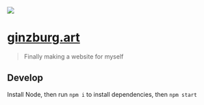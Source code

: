 ![](https://img.shields.io/github/actions/workflow/status/artginzburg/artginzburg.github.io/deploy.yml)

# [ginzburg.art](https://ginzburg.art)

> Finally making a website for myself

## Develop

Install Node, then run `npm i` to install dependencies, then `npm start`
